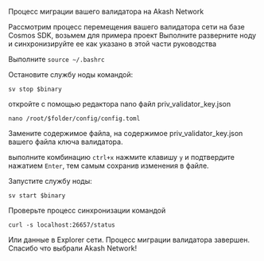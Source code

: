 Процесс миграции вашего валидатора на Akash Network

Рассмотрим процесс перемещения вашего валидатора сети на базе Cosmos SDK, возьмем для примера проект
Выполните разверните ноду и синхронизируйте ее как указано в этой части руководства

Выполните ```source ~/.bashrc```

Остановите службу ноды командой:

```
sv stop $binary
```
откройте с помощью редактора nano файл priv_validator_key.json

```
nano /root/$folder/config/config.toml
```

Замените содержимое файла, на содержимое priv_validator_key.json вашего файла ключа валидатора.

выполните комбинацию ```ctrl+x``` нажмите клавишу ```y``` и подтвердите нажатием ```Enter```, тем самым сохранив изменения в файле.

Запустите службу ноды:

```
sv start $binary
```

Проверьте процесс синхронизации командой

```
curl -s localhost:26657/status 
```

Или данные в Explorer сети.
Процесс миграции валидатора завершен.
Спасибо что выбрали Akash Network!
